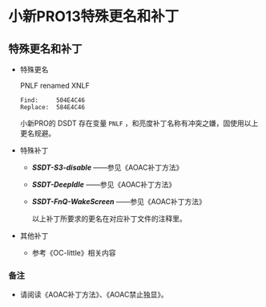 # 小新PRO13特殊更名和补丁

## 特殊更名和补丁

- 特殊更名
  
  PNLF renamed XNLF
  
  ```text
  Find:     504E4C46
  Replace:  584E4C46
  ```
  
  小新PRO的 DSDT 存在变量 `PNLF` ，和亮度补丁名称有冲突之嫌，固使用以上更名规避。
  
- 特殊补丁
  
  - ***SSDT-S3-disable*** ——参见《AOAC补丁方法》
  
  - ***SSDT-DeepIdle*** ——参见《AOAC补丁方法》
  
  - ***SSDT-FnQ-WakeScreen***   ——参见《AOAC补丁方法》
  
    以上补丁所要求的更名在对应补丁文件的注释里。
  
- 其他补丁

  - 参考《OC-little》相关内容

### 备注

- 请阅读《AOAC补丁方法》、《AOAC禁止独显》。
